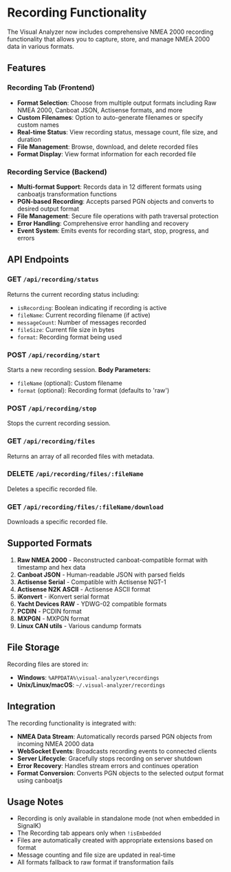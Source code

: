 # Recording Functionality

The Visual Analyzer now includes comprehensive NMEA 2000 recording functionality that allows you to capture, store, and manage NMEA 2000 data in various formats.

## Features

### Recording Tab (Frontend)
- **Format Selection**: Choose from multiple output formats including Raw NMEA 2000, Canboat JSON, Actisense formats, and more
- **Custom Filenames**: Option to auto-generate filenames or specify custom names
- **Real-time Status**: View recording status, message count, file size, and duration
- **File Management**: Browse, download, and delete recorded files
- **Format Display**: View format information for each recorded file

### Recording Service (Backend)
- **Multi-format Support**: Records data in 12 different formats using canboatjs transformation functions
- **PGN-based Recording**: Accepts parsed PGN objects and converts to desired output format
- **File Management**: Secure file operations with path traversal protection
- **Error Handling**: Comprehensive error handling and recovery
- **Event System**: Emits events for recording start, stop, progress, and errors

## API Endpoints

### GET `/api/recording/status`
Returns the current recording status including:
- `isRecording`: Boolean indicating if recording is active
- `fileName`: Current recording filename (if active)
- `messageCount`: Number of messages recorded
- `fileSize`: Current file size in bytes
- `format`: Recording format being used

### POST `/api/recording/start`
Starts a new recording session.
**Body Parameters:**
- `fileName` (optional): Custom filename
- `format` (optional): Recording format (defaults to 'raw')

### POST `/api/recording/stop`
Stops the current recording session.

### GET `/api/recording/files`
Returns an array of all recorded files with metadata.

### DELETE `/api/recording/files/:fileName`
Deletes a specific recorded file.

### GET `/api/recording/files/:fileName/download`
Downloads a specific recorded file.

## Supported Formats

1. **Raw NMEA 2000** - Reconstructed canboat-compatible format with timestamp and hex data
2. **Canboat JSON** - Human-readable JSON with parsed fields
3. **Actisense Serial** - Compatible with Actisense NGT-1
4. **Actisense N2K ASCII** - Actisense ASCII format
5. **iKonvert** - iKonvert serial format
6. **Yacht Devices RAW** - YDWG-02 compatible formats
7. **PCDIN** - PCDIN format
8. **MXPGN** - MXPGN format
9. **Linux CAN utils** - Various candump formats

## File Storage

Recording files are stored in:
- **Windows**: `%APPDATA%\visual-analyzer\recordings`
- **Unix/Linux/macOS**: `~/.visual-analyzer/recordings`

## Integration

The recording functionality is integrated with:
- **NMEA Data Stream**: Automatically records parsed PGN objects from incoming NMEA 2000 data
- **WebSocket Events**: Broadcasts recording events to connected clients
- **Server Lifecycle**: Gracefully stops recording on server shutdown
- **Error Recovery**: Handles stream errors and continues operation
- **Format Conversion**: Converts PGN objects to the selected output format using canboatjs

## Usage Notes

- Recording is only available in standalone mode (not when embedded in SignalK)
- The Recording tab appears only when `!isEmbedded`
- Files are automatically created with appropriate extensions based on format
- Message counting and file size are updated in real-time
- All formats fallback to raw format if transformation fails
